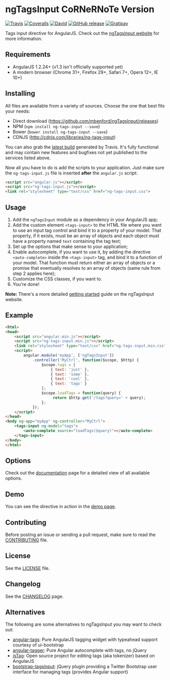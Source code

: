 # ngTagsInput CoRNeRNoTe Version

[![Travis](https://img.shields.io/travis/mbenford/ngTagsInput.svg?style=flat)](https://travis-ci.org/mbenford/ngTagsInput)
[![Coveralls](https://img.shields.io/coveralls/mbenford/ngTagsInput.svg?style=flat)](https://coveralls.io/r/mbenford/ngTagsInput?branch=master)
[![David](https://img.shields.io/david/dev/mbenford/ngTagsInput.svg?style=flat)](https://david-dm.org/mbenford/ngTagsInput#info=devDependencies)
[![GitHub release](https://img.shields.io/github/release/mbenford/ngTagsInput.svg)](https://github.com/mbenford/ngTagsInput/releases)
[![Gratipay](https://img.shields.io/gratipay/mbenford.svg)](https://gratipay.com/mbenford)

Tags input directive for AngularJS. Check out the [ngTagsInput website](http://mbenford.github.io/ngTagsInput) for more information.

## Requirements

 - AngularJS 1.2.24+ (v1.3 isn't officially supported yet)
 - A modern browser (Chrome 31+, Firefox 29+, Safari 7+, Opera 12+, IE 10+)

## Installing

All files are available from a variety of sources. Choose the one that best fits your needs:

- Direct download (https://github.com/mbenford/ngTagsInput/releases)
- NPM (`npm install ng-tags-input --save`)
- Bower (`bower install ng-tags-input --save`)
- CDNJS (http://cdnjs.com/libraries/ng-tags-input)

You can also grab the [latest build](http://shrub.appspot.com/ng-tags-input) generated by Travis. It's fully functional and may contain new features and bugfixes not yet published to the services listed above.

Now all you have to do is add the scripts to your application. Just make sure the `ng-tags-input.js` file is inserted **after** the `angular.js` script:

```html
<script src="angular.js"></script>
<script src="ng-tags-input.js"></script>
<link rel="stylesheet" type="text/css" href="ng-tags-input.css">
```

## Usage

 1. Add the `ngTagsInput` module as a dependency in your AngularJS app;
 2. Add the custom element `<tags-input>` to the HTML file where you want to use an input tag control and bind it to a property of your model. That property, if it exists, must be an array of objects and each object must have a property named `text` containing the tag text;
 3. Set up the options that make sense to your application;
 4. Enable autocomplete, if you want to use it, by adding the directive `<auto-complete>` inside the `<tags-input>` tag, and bind it to a function of your model. That function must return either an array of objects or a promise that eventually resolves to an array of objects (same rule from step 2 applies here);
 5. Customize the CSS classes, if you want to.
 6. You're done!

**Note:** There's a more detailed [getting started](http://mbenford.github.io/ngTagsInput/gettingstarted) guide on the ngTagsInput website.

## Example

```html
<html>
<head>
    <script src="angular.min.js"></script>
    <script src="ng-tags-input.min.js"></script>
    <link rel="stylesheet" type="text/css" href="ng-tags-input.min.css">
    <script>
        angular.module('myApp', ['ngTagsInput'])
            .controller('MyCtrl', function($scope, $http) {
                $scope.tags = [
                    { text: 'just' },
                    { text: 'some' },
                    { text: 'cool' },
                    { text: 'tags' }
                ];
                $scope.loadTags = function(query) {
                     return $http.get('/tags?query=' + query);
                };
            });
    </script>
</head>
<body ng-app="myApp" ng-controller="MyCtrl">
    <tags-input ng-model="tags">
        <auto-complete source="loadTags($query)"></auto-complete>
    </tags-input>
</body>
</html>
```

## Options

Check out the [documentation](http://mbenford.github.io/ngTagsInput/documentation/api) page for a detailed view of all available options.

## Demo

You can see the directive in action in the [demo page](http://mbenford.github.io/ngTagsInput/demos).

## Contributing

Before posting an issue or sending a pull request, make sure to read the [CONTRIBUTING](https://github.com/mbenford/ngTagsInput/blob/master/CONTRIBUTING.md) file.

## License

See the [LICENSE](https://github.com/mbenford/ngTagsInput/blob/master/LICENSE) file.

## Changelog

See the [CHANGELOG](https://github.com/mbenford/ngTagsInput/blob/master/CHANGELOG.md) page.

## Alternatives

The following are some alternatives to ngTagsInput you may want to check out:

- [angular-tags](http://decipherinc.github.io/angular-tags): Pure AngularJS tagging widget with typeahead support courtesy of ui-bootstrap
- [angular-tagger](https://github.com/monterail/angular-tagger): Pure Angular autocomplete with tags, no jQuery
- [jsTag](https://github.com/eranhirs/jstag): Open source project for editing tags (aka tokenizer) based on AngularJS
- [bootstrap-tagsinput](http://timschlechter.github.io/bootstrap-tagsinput/examples): jQuery plugin providing a Twitter Bootstrap user interface for managing tags (provides Angular support)
